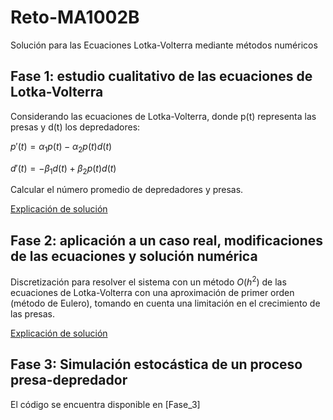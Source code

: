 # Reto-MA1002B
Solución para las Ecuaciones Lotka-Volterra mediante métodos numéricos

## Fase 1: estudio cualitativo de las ecuaciones de Lotka-Volterra
Considerando las ecuaciones de Lotka-Volterra, donde p(t) representa las presas y d(t) los 
depredadores:

$p'(t)=\alpha_1p(t)-\alpha_2p(t)d(t)$

$d'(t)=-\beta_1d(t)+\beta_2p(t)d(t)$

Calcular el número promedio de depredadores y presas.

[Explicación de solución](https://youtu.be/XsF5nrLV-3c)

## Fase 2: aplicación a un caso real, modificaciones de las ecuaciones y solución numérica

Discretización para resolver el sistema con un método $O(h^2)$ de las ecuaciones de Lotka-Volterra con una 
aproximación de primer orden (método de Eulero), tomando en cuenta una limitación en el crecimiento 
de las presas.

[Explicación de solución](https://youtu.be/2v9JRVpImhU)

## Fase 3: Simulación estocástica de un proceso presa-depredador

El código se encuentra disponible en [Fase_3]
